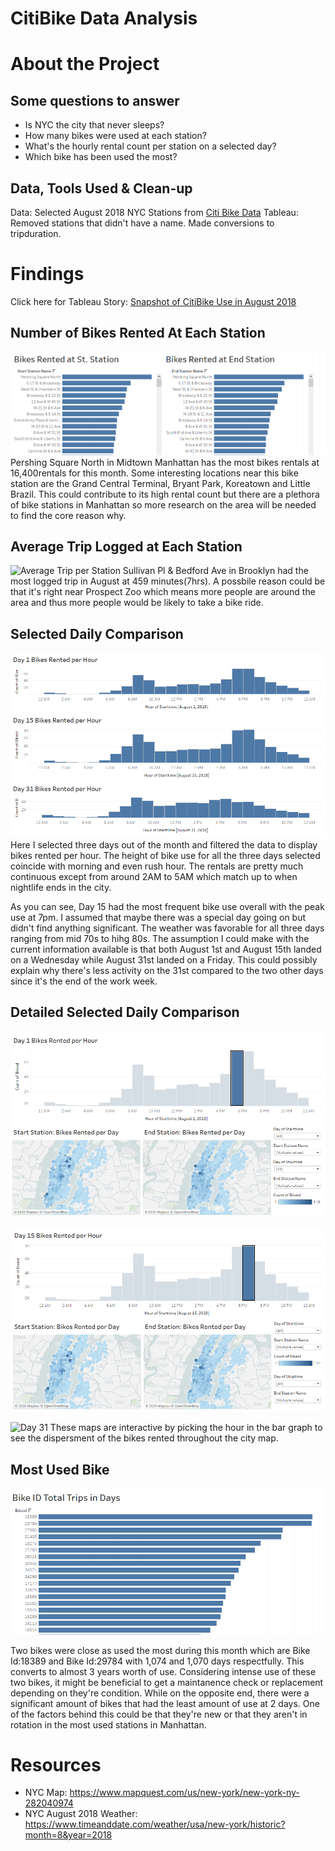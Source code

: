 # CitiBike Data Analysis

# About the Project
## Some questions to answer
  * Is NYC the city that never sleeps? 
  * How many bikes were used at each station?
  * What's the hourly rental count per station on a selected day?
  * Which bike has been used the most?
  
## Data, Tools Used & Clean-up
Data: Selected August 2018 NYC Stations from [Citi Bike Data](https://www.citibikenyc.com/system-data)
Tableau: Removed stations that didn't have a name. Made conversions to tripduration.

# Findings
Click here for Tableau Story: [Snapshot of CitiBike Use in August 2018](https://public.tableau.com/profile/tamyam#!/vizhome/SnapshotofCitiBikeUseinAugust2018/Story1?publish=yes)

## Number of Bikes Rented At Each Station
![Number of Bikes Rented per Station](images/bikes_rented.PNG)
Pershing Square North in Midtown Manhattan has the most bikes rentals at 16,400rentals for this month. Some interesting locations near this bike station are the Grand Central Terminal, Bryant Park, Koreatown and Little Brazil. This could contribute to its high rental count but there are a plethora of bike stations in Manhattan so more research on the area will be needed to find the core reason why.

## Average Trip Logged at Each Station
![Average Trip per Station](/images/Readme01.PNG)
Sullivan Pl & Bedford Ave in Brooklyn had the most logged trip in August at 459 minutes(7hrs). A possbile reason could be that it's right near Prospect Zoo which means more people are around the area and thus more people would be likely to take a bike ride.

## Selected Daily Comparison
![Daily Comparison](images/daily_comparison.PNG)
Here I selected three days out of the month and filtered the data to display bikes rented per hour. The height of bike use for all the three days selected coincide with morning and even rush hour. The rentals are pretty much continuous except from around 2AM to 5AM which match up to when nightlife ends in the city. 

As you can see, Day 15 had the most frequent bike use overall with the peak use at 7pm. I assumed that maybe there was a special day going on but didn't find anything significant. The weather was favorable for all three days ranging from mid 70s to hihg 80s. The assumption I could make with the current information available is that both August 1st and August 15th landed on a Wednesday while August 31st landed on a Friday. This could possibly explain why there's less activity on the 31st compared to the two other days since it's the end of the work week. 


## Detailed Selected Daily Comparison 
![Day 1](images/day1.PNG)

![Day 15](images/day15.PNG)

![Day 31](images/day30.PNG)
These maps are interactive by picking the hour in the bar graph to see the dispersment of the bikes rented throughout the city map. 

## Most Used Bike
![Longest Running Bike](images/most_used_bike.PNG)

Two bikes were close as used the most during this month which are Bike Id:18389 and Bike Id:29784 with 1,074 and 1,070 days respectfully. This converts to almost 3 years worth of use. Considering intense use of these two bikes, it might be beneficial to get a maintanence check or replacement depending on they're condition. While on the opposite end, there were a significant amount of bikes that had the least amount of use at 2 days. One of the factors behind this could be that they're new or that they aren't in rotation in the most used stations in Manhattan.

# Resources
* NYC Map: https://www.mapquest.com/us/new-york/new-york-ny-282040974
* NYC August 2018 Weather: https://www.timeanddate.com/weather/usa/new-york/historic?month=8&year=2018

